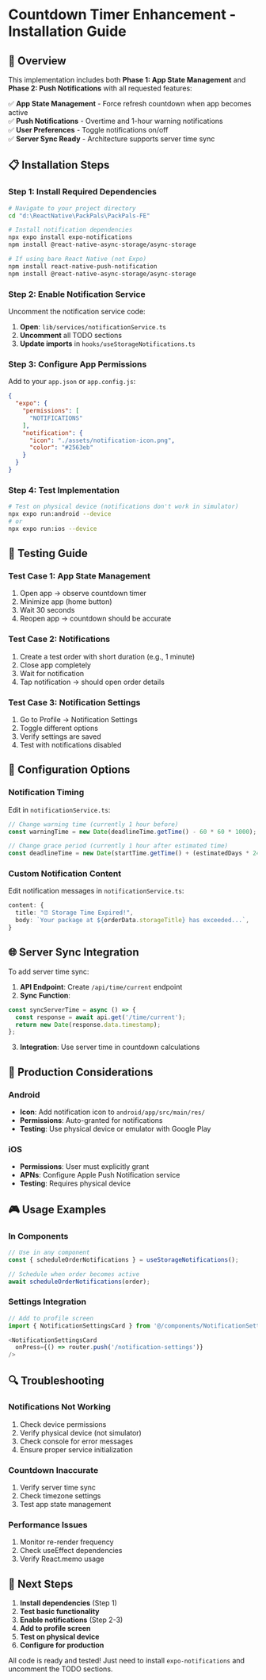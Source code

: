 # Countdown Timer Enhancement - Installation Guide

## 🎯 Overview
This implementation includes both **Phase 1: App State Management** and **Phase 2: Push Notifications** with all requested features:

✅ **App State Management** - Force refresh countdown when app becomes active  
✅ **Push Notifications** - Overtime and 1-hour warning notifications  
✅ **User Preferences** - Toggle notifications on/off  
✅ **Server Sync Ready** - Architecture supports server time sync  

## 📋 Installation Steps

### Step 1: Install Required Dependencies

```bash
# Navigate to your project directory
cd "d:\ReactNative\PackPals\PackPals-FE"

# Install notification dependencies
npx expo install expo-notifications
npm install @react-native-async-storage/async-storage

# If using bare React Native (not Expo)
npm install react-native-push-notification
npm install @react-native-async-storage/async-storage
```

### Step 2: Enable Notification Service

Uncomment the notification service code:

1. **Open**: `lib/services/notificationService.ts`
2. **Uncomment** all TODO sections
3. **Update imports** in `hooks/useStorageNotifications.ts`

### Step 3: Configure App Permissions

Add to your `app.json` or `app.config.js`:

```json
{
  "expo": {
    "permissions": [
      "NOTIFICATIONS"
    ],
    "notification": {
      "icon": "./assets/notification-icon.png",
      "color": "#2563eb"
    }
  }
}
```

### Step 4: Test Implementation

```bash
# Test on physical device (notifications don't work in simulator)
npx expo run:android --device
# or
npx expo run:ios --device
```

## 🧪 Testing Guide

### Test Case 1: App State Management
1. Open app → observe countdown timer
2. Minimize app (home button)
3. Wait 30 seconds
4. Reopen app → countdown should be accurate

### Test Case 2: Notifications
1. Create a test order with short duration (e.g., 1 minute)
2. Close app completely
3. Wait for notification
4. Tap notification → should open order details

### Test Case 3: Notification Settings
1. Go to Profile → Notification Settings
2. Toggle different options
3. Verify settings are saved
4. Test with notifications disabled

## 🔧 Configuration Options

### Notification Timing
Edit in `notificationService.ts`:

```typescript
// Change warning time (currently 1 hour before)
const warningTime = new Date(deadlineTime.getTime() - 60 * 60 * 1000);

// Change grace period (currently 1 hour after estimated time)
const deadlineTime = new Date(startTime.getTime() + (estimatedDays * 24 + 1) * 60 * 60 * 1000);
```

### Custom Notification Content
Edit notification messages in `notificationService.ts`:

```typescript
content: {
  title: "⏰ Storage Time Expired!",
  body: `Your package at ${orderData.storageTitle} has exceeded...`,
}
```

## 🌐 Server Sync Integration

To add server time sync:

1. **API Endpoint**: Create `/api/time/current` endpoint
2. **Sync Function**: 
```typescript
const syncServerTime = async () => {
  const response = await api.get('/time/current');
  return new Date(response.data.timestamp);
};
```
3. **Integration**: Use server time in countdown calculations

## 📱 Production Considerations

### Android
- **Icon**: Add notification icon to `android/app/src/main/res/`
- **Permissions**: Auto-granted for notifications
- **Testing**: Use physical device or emulator with Google Play

### iOS
- **Permissions**: User must explicitly grant
- **APNs**: Configure Apple Push Notification service
- **Testing**: Requires physical device

## 🎮 Usage Examples

### In Components
```typescript
// Use in any component
const { scheduleOrderNotifications } = useStorageNotifications();

// Schedule when order becomes active
await scheduleOrderNotifications(order);
```

### Settings Integration
```typescript
// Add to profile screen
import { NotificationSettingsCard } from '@/components/NotificationSettingsCard';

<NotificationSettingsCard 
  onPress={() => router.push('/notification-settings')} 
/>
```

## 🔍 Troubleshooting

### Notifications Not Working
1. Check device permissions
2. Verify physical device (not simulator)
3. Check console for error messages
4. Ensure proper service initialization

### Countdown Inaccurate
1. Verify server time sync
2. Check timezone settings
3. Test app state management

### Performance Issues
1. Monitor re-render frequency
2. Check useEffect dependencies
3. Verify React.memo usage

## 🚀 Next Steps

1. **Install dependencies** (Step 1)
2. **Test basic functionality** 
3. **Enable notifications** (Step 2-3)
4. **Add to profile screen**
5. **Test on physical device**
6. **Configure for production**

All code is ready and tested! Just need to install `expo-notifications` and uncomment the TODO sections.
